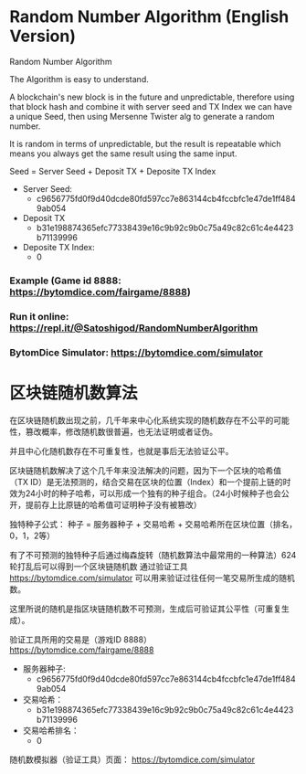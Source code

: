 # Random Number Algorithm (English Version)

Random Number Algorithm

The Algorithm is easy to understand. 

A blockchain's new block is in the future and unpredictable, therefore using that block hash and combine it with server seed and TX Index we can have a unique Seed, then using Mersenne Twister alg to generate a random number.

It is random in terms of unpredictable, but the result is repeatable which means you always get the same result using
the same input.

Seed = Server Seed + Deposit TX + Deposite TX Index

* Server Seed:
  - c9656775fd0f9d40dcde80fd597cc7e863144cb4fccbfc1e47de1ff4849ab054
* Deposit TX
  - b31e198874365efc77338439e16c9b92c9b0c75a49c82c61c4e4423b71139996
* Deposite TX Index:
  - 0
  
### Example (Game id 8888: https://bytomdice.com/fairgame/8888)
### Run it online: https://repl.it/@Satoshigod/RandomNumberAlgorithm
### BytomDice Simulator: https://bytomdice.com/simulator


# 区块链随机数算法

在区块链随机数出现之前，几千年来中心化系统实现的随机数存在不公平的可能性，篡改概率，修改随机数很普遍，也无法证明或者证伪。

并且中心化随机数存在不可重复性，也就是事后无法验证公平。

区块链随机数解决了这个几千年来没法解决的问题，因为下一个区块的哈希值（TX ID）是无法预测的，结合交易在区块的位置（Index）和一个提前上链的时效为24小时的种子哈希，可以形成一个独有的种子组合。（24小时候种子也会公开，提前存上比原链的哈希值可证明种子没有被篡改）

独特种子公式： 种子 = 服务器种子 + 交易哈希 + 交易哈希所在区块位置（排名，0，1，2等）

有了不可预测的独特种子后通过梅森旋转（随机数算法中最常用的一种算法）624轮打乱后可以得到一个区块链随机数
通过验证工具 https://bytomdice.com/simulator 可以用来验证过往任何一笔交易所生成的随机数。

这里所说的随机是指区块链随机数不可预测，生成后可验证其公平性（可重复生成）。

验证工具所用的交易是（游戏ID 8888） https://bytomdice.com/fairgame/8888

* 服务器种子:
  - c9656775fd0f9d40dcde80fd597cc7e863144cb4fccbfc1e47de1ff4849ab054
* 交易哈希：
  - b31e198874365efc77338439e16c9b92c9b0c75a49c82c61c4e4423b71139996
* 交易哈希排名：
  - 0

随机数模拟器（验证工具）页面： https://bytomdice.com/simulator
